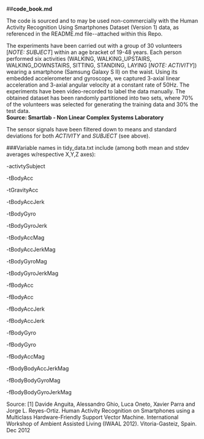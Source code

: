 ##**code_book.md**

The code is sourced and to may be used non-commercially with the Human Activity Recognition Using Smartphones Dataset (Version 1) data, as referenced in the README.md file--attached within this Repo.

The experiments have been carried out with a group of 30 volunteers [*NOTE: SUBJECT*] within an age bracket of 19-48 years. Each person performed six activities (WALKING, WALKING_UPSTAIRS, WALKING_DOWNSTAIRS, SITTING, STANDING, LAYING [*NOTE: ACTIVITY*]) wearing a smartphone (Samsung Galaxy S II) on the waist. Using its embedded accelerometer and gyroscope, we captured 3-axial linear acceleration and 3-axial angular velocity at a constant rate of 50Hz. The experiments have been video-recorded to label the data manually. The obtained dataset has been randomly partitioned into two sets, where 70% of the volunteers was selected for generating the training data and 30% the test data.         
**Source: Smartlab - Non Linear Complex Systems Laboratory**


The sensor signals have been filtered down to means and standard deviations for both *ACTIVITY* and *SUBJECT* (see above).


###Variable names in tidy_data.txt include (among both mean and stdev averages w/respective X,Y,Z axes):

-activtySubject

-tBodyAcc

-tGravityAcc

-tBodyAccJerk

-tBodyGyro

-tBodyGyroJerk

-tBodyAccMag

-tBodyAccJerkMag

-tBodyGyroMag

-tBodyGyroJerkMag

-fBodyAcc

-fBodyAcc

-fBodyAccJerk

-fBodyAccJerk

-fBodyGyro

-fBodyGyro

-fBodyAccMag

-fBodyBodyAccJerkMag 

-fBodyBodyGyroMag

-fBodyBodyGyroJerkMag



Source:
[1] Davide Anguita, Alessandro Ghio, Luca Oneto, Xavier Parra and Jorge L. Reyes-Ortiz. Human Activity Recognition on Smartphones using a Multiclass Hardware-Friendly Support Vector Machine. International Workshop of Ambient Assisted Living (IWAAL 2012). Vitoria-Gasteiz, Spain. Dec 2012

